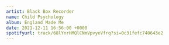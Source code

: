 ```yaml
---
artist: Black Box Recorder
name: Child Psychology
album: England Made Me
date: 2021-12-11 16:56:00 +0000
spotifyurl: track/68lYnrHMQlCNmVpvyeVfrq?si=0c31fefc740643e2
---
```

